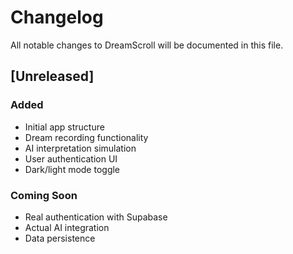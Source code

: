 # Changelog

All notable changes to DreamScroll will be documented in this file.

## [Unreleased]
### Added
- Initial app structure
- Dream recording functionality
- AI interpretation simulation
- User authentication UI
- Dark/light mode toggle

### Coming Soon
- Real authentication with Supabase
- Actual AI integration
- Data persistence
